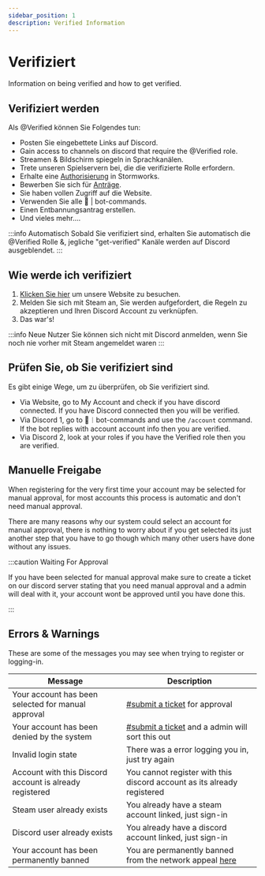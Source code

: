 ```yaml
---
sidebar_position: 1
description: Verified Information
---
```


# Verifiziert

Information on being verified and how to get verified.

## Verifiziert werden

Als <span class="verified-text">@Verified</span> können Sie Folgendes tun:

- Posten Sie eingebettete Links auf Discord.
- Gain access to channels on discord that require the <span class="verified-text">@Verified</span> role.
- Streamen & Bildschirm spiegeln in Sprachkanälen.
- Trete unseren Spielservern bei, die die verifizierte Rolle erfordern.
- Erhalte eine [Authorisierung](https://docs.trickys.gg/stormworks/auth#getting-auth) in Stormworks.
- Bewerben Sie sich für [Anträge](https://trickys.gg/applications/new).
- Sie haben vollen Zugriff auf die Website.
- Verwenden Sie alle <span class="discord-text">🤖 | bot-commands</span>.
- Einen Entbannungsantrag erstellen.
- Und vieles mehr....

:::info Automatisch
Sobald Sie verifiziert sind, erhalten Sie automatisch die <span class="verified-text">@Verified</span> Rolle &, jegliche "get-verified" Kanäle werden auf <i class="fa-brands fa-discord"></i> Discord ausgeblendet.
:::

## Wie werde ich verifiziert

1. [Klicken Sie hier](https://trickys.gg/login) um unsere Website zu besuchen.
2. Melden Sie sich mit <i class="fa-brands fa-steam"></i> Steam an, Sie werden aufgefordert, die Regeln zu akzeptieren und Ihren <i class="fa-brands fa-discord"></i> Discord Account zu verknüpfen.
3. Das war's!

:::info Neue Nutzer
Sie können sich nicht mit <i class="fa-brands fa-discord"></i> Discord anmelden, wenn Sie noch nie vorher mit <i class="fa-brands fa-steam"></i> Steam angemeldet waren
:::

## Prüfen Sie, ob Sie verifiziert sind

Es gibt einige Wege, um zu überprüfen, ob Sie verifiziert sind.

- Via Website, go to My Account and check if you have discord connected. If you have Discord connected then you will be verified.
- Via Discord 1, go to <span class="discord-text">🤖︱bot-commands</span> and use the `/account` command. If the bot replies with account account info then you are verified.
- Via Discord 2, look at your roles if you have the Verified role then you are verified.

## Manuelle Freigabe

When registering for the very first time your account may be selected for manual approval, for most accounts this process is automatic and don't need manual approval.

There are many reasons why our system could select an account for manual approval, there is nothing to worry about if you get selected its just another step that you have to go though which many other users have done without any issues.

:::caution Waiting For Approval

If you have been selected for manual approval make sure to create a ticket on our discord server stating that you need manual approval and a admin will deal with it, your account wont be approved until you have done this.

:::

## Errors & Warnings

These are some of the messages you may see when trying to register or logging-in.

| Message                                                                                     | Description                                                                 |
| ------------------------------------------------------------------------------------------- | --------------------------------------------------------------------------- |
| <span class="update-updated">Your account has been selected for manual approval</span>      | <a href="discord://discord.com/channels/710922135580835950/846373509470748722" class="discord-text">#submit a ticket</a> for approval                                       |
| <span class="update-updated">Your account has been denied by the system</span>              | <a href="discord://discord.com/channels/710922135580835950/846373509470748722" class="discord-text">#submit a ticket</a> and a admin will sort this out                     |
| <span class="update-updated">Invalid login state</span>                                     | There was a error logging you in, just try again                            |
| <span class="update-updated">Account with this Discord account is already registered</span> | You cannot register with this discord account as its already registered     |
| <span class="update-updated">Steam user already exists</span>                               | You already have a steam account linked, just sign-in                       |
| <span class="update-updated">Discord user already exists</span>                             | You already have a discord account linked, just sign-in                     |
| <span class="update-removed">Your account has been permanently banned</span>                | You are permanently banned from the network appeal <a href="https://support.trickys.gg" class="discord-text">here</a> |


